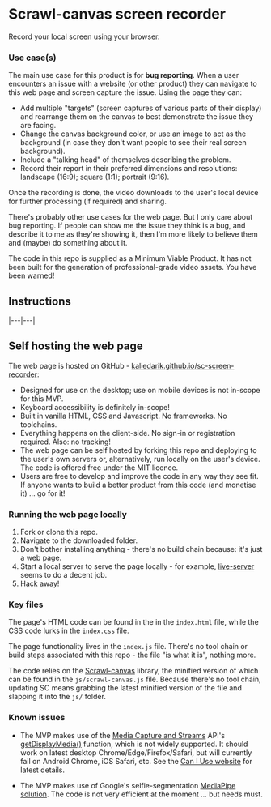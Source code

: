 # Scrawl-canvas screen recorder
Record your local screen using your browser.

### Use case(s)
The main use case for this product is for **bug reporting**. When a user encounters an issue with a website (or other product) they can navigate to this web page and screen capture the issue. Using the page they can:
+ Add multiple "targets" (screen captures of various parts of their display) and rearrange them on the canvas to best demonstrate the issue they are facing.
+ Change the canvas background color, or use an image to act as the background (in case they don't want people to see their real screen background).
+ Include a "talking head" of themselves describing the problem.
+ Record their report in their preferred dimensions and resolutions: landscape (16:9); square (1:1); portrait (9:16).

Once the recording is done, the video downloads to the user's local device for further processing (if required) and sharing.

There's probably other use cases for the web page. But I only care about bug reporting. If people can show me the issue they think is a bug, and describe it to me as they're showing it, then I'm more likely to believe them and (maybe) do something about it.

The code in this repo is supplied as a Minimum Viable Product. It has not been built for the generation of professional-grade video assets. You have been warned!

## Instructions

|---|---|


## Self hosting the web page
The web page is hosted on GitHub - [kaliedarik.github.io/sc-screen-recorder](https://kaliedarik.github.io/sc-screen-recorder/):
+ Designed for use on the desktop; use on mobile devices is not in-scope for this MVP.
+ Keyboard accessibility is definitely in-scope!
+ Built in vanilla HTML, CSS and Javascript. No frameworks. No toolchains.
+ Everything happens on the client-side. No sign-in or registration required. Also: no tracking!
+ The web page can be self hosted by forking this repo and deploying to the user's own servers or, alternatively, run locally on the user's device. The code is offered free under the MIT licence.
+ Users are free to develop and improve the code in any way they see fit. If anyone wants to build a better product from this code (and monetise it) ... go for it!

### Running the web page locally
1. Fork or clone this repo.
2. Navigate to the downloaded folder.
3. Don't bother installing anything - there's no build chain because: it's just a web page.
4. Start a local server to serve the page locally - for example, [live-server](https://github.com/tapio/live-server) seems to do a decent job.
5. Hack away!

### Key files
The page's HTML code can be found in the  in the `index.html` file, while the CSS code lurks in the `index.css` file.

The page functionality lives in the `index.js` file. There's no tool chain or build steps associated with this repo - the file "is what it is", nothing more.

The code relies on the [Scrawl-canvas](https://github.com/KaliedaRik/Scrawl-canvas) library, the minified version of which can be found in the `js/scrawl-canvas.js` file. Because there's no tool chain, updating SC means grabbing the latest minified version of the file and slapping it into the `js/` folder.

### Known issues
+ The MVP makes use of the [Media Capture and Streams](https://developer.mozilla.org/en-US/docs/Web/API/Media_Capture_and_Streams_API) API's [getDisplayMedia()](https://developer.mozilla.org/en-US/docs/Web/API/MediaDevices/getDisplayMedia) function, which is not widely supported. It should work on latest desktop Chrome/Edge/Firefox/Safari, but will currently fail on Android Chrome, iOS Safari, etc. See the [Can I Use website](https://caniuse.com/?search=getDisplayMedia) for latest details.

+ The MVP makes use of Google's selfie-segmentation [MediaPipe solution](https://ai.google.dev/edge/mediapipe/solutions/guide). The code is not very efficient at the moment ... but needs must.

